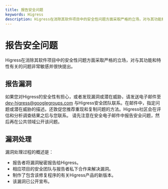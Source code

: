 ```yaml
---
title: 报告安全问题
keywords: Higress
description: Higress在消除其软件项目中的安全性问题方面采取严格的立场，对与其功能和特性有关的问题非常敏感并很快提出。
---
```


# 报告安全问题

Higress在消除其软件项目中的安全性问题方面采取严格的立场，对与其功能和特性有关的问题非常敏感并很快提出。

## 报告漏洞

如果您对Higress的安全性有担心，或者发现漏洞或潜在威胁，请发送电子邮件至[dev-higress@googlegroups.com](mailto:dev-higress@googlegroups.com)
与Higress安全团队联系。在邮件中，指定问题或潜在威胁的描述。还敦促您推荐重现和复制问题的方法。Higress社区会在评估和分析调查结果之后与您联系。  请先注意在安全电子邮件中报告安全问题，然后再在公共领域公开该问题。  

## 漏洞处理  

漏洞处理过程的概述是：

*   报告者将漏洞秘密报告给Higress。
*   相应项目的安全团队与报告者私下合作来解决漏洞。
*   制作了包含该修复程序的有关Higress产品的新版本。
*   该漏洞已公开宣布。


